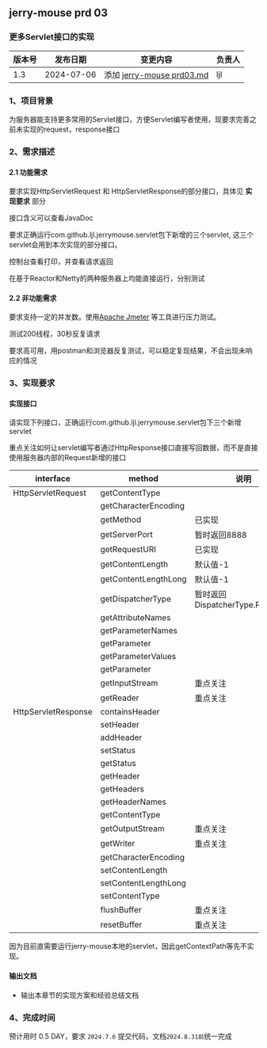 ## jerry-mouse prd 03

### 更多Servlet接口的实现

| 版本号 | 发布日期       | 变更内容                                  | 负责人 |
|-----|------------|---------------------------------------|-----|
| 1.3 | 2024-07-06 | 添加 [jerry-mouse prd03.md](./prd03.md) | ljl |

### 1、项目背景
为服务器能支持更多常用的Servlet接口，方便Servlet编写者使用，现要求完善之前未实现的request，response接口

### 2、需求描述
#### 2.1 功能需求

要求实现HttpServletRequest 和 HttpServletResponse的部分接口，具体见 __实现要求__ 部分

接口含义可以查看JavaDoc

要求正确运行com.github.ljl.jerrymouse.servlet包下新增的三个servlet, 这三个servlet会用到本次实现的部分接口。

控制台查看打印，并查看请求返回

在基于Reactor和Netty的两种服务器上均能直接运行，分别测试

#### 2.2 非功能需求

要求支持一定的并发数。使用[Apache Jmeter](https://jmeter.apache.org/download_jmeter.cgi) 等工具进行压力测试。

测试200线程，30秒反复请求

要求高可用，用postman和浏览器反复测试，可以稳定复现结果，不会出现未响应的情况

### 3、实现要求
#### 实现接口

请实现下列接口，正确运行com.github.ljl.jerrymouse.servlet包下三个新增servlet

重点关注如何让servlet编写者通过HttpResponse接口直接写回数据，而不是直接使用服务器内部的Request新增的接口

| interface           | method               | 说明                          |
|---------------------|----------------------|-----------------------------|
| HttpServletRequest  | getContentType       |                             |
|                     | getCharacterEncoding |                             |
|                     | getMethod            | 已实现                         |
|                     | getServerPort        | 暂时返回8888                    |
|                     | getRequestURI        | 已实现                         |
|                     | getContentLength     | 默认值-1                       |
|                     | getContentLengthLong | 默认值-1                       |
|                     | getDispatcherType    | 暂时返回 DispatcherType.REQUEST |
|                     | getAttributeNames    |                             |
|                     | getParameterNames    |                             |
|                     | getParameter         |                             |
|                     | getParameterValues   |                             |
|                     | getParameter         |                             |
|                     | getInputStream       | 重点关注                        |
|                     | getReader            | 重点关注                        |
| HttpServletResponse | containsHeader       |                             |
|                     | setHeader            |                             |
|                     | addHeader            |                             |
|                     | setStatus            |                             |
|                     | getStatus            |                             |
|                     | getHeader            |                             |
|                     | getHeaders           |                             |
|                     | getHeaderNames       |                             |
|                     | getContentType       |                             |
|                     | getOutputStream      | 重点关注                        |
|                     | getWriter            | 重点关注                        |
|                     | getCharacterEncoding |                             |
|                     | setContentLength     |                             |
|                     | setContentLengthLong |                             |
|                     | setContentType       |                             |
|                     | flushBuffer          | 重点关注                        |
|                     | resetBuffer          | 重点关注                        |

因为目前直需要运行jerry-mouse本地的servlet，因此getContextPath等先不实现。

#### 输出文档
- 输出本章节的实现方案和经验总结文档

### 4、完成时间
预计用时 0.5 DAY，要求 `2024.7.6` 提交代码，文档`2024.8.31前`统一完成
